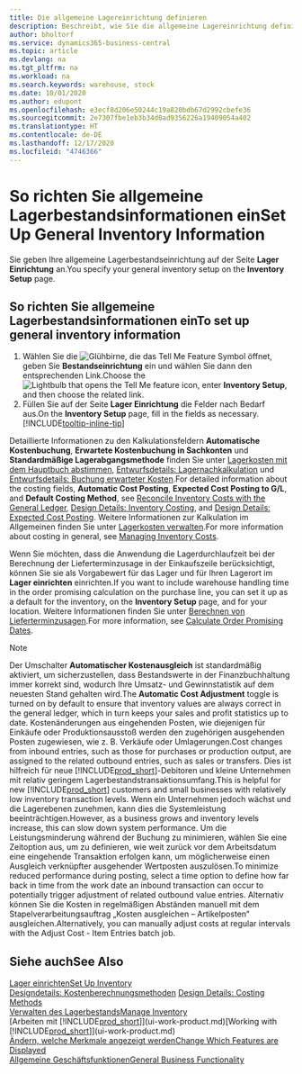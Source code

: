 ```yaml
---
title: Die allgemeine Lagereinrichtung definieren
description: Beschreibt, wie Sie die allgemeine Lagereinrichtung definieren, damit Sie Ihr Lager und Ihren Lagerbestand verwalten können.
author: bholtorf
ms.service: dynamics365-business-central
ms.topic: article
ms.devlang: na
ms.tgt_pltfrm: na
ms.workload: na
ms.search.keywords: warehouse, stock
ms.date: 10/01/2020
ms.author: edupont
ms.openlocfilehash: e3ecf8d206e50244c19a820bdb67d2992cbefe36
ms.sourcegitcommit: 2e7307fbe1eb3b34d0ad9356226a19409054a402
ms.translationtype: HT
ms.contentlocale: de-DE
ms.lasthandoff: 12/17/2020
ms.locfileid: "4746366"
---
```

# <a name="set-up-general-inventory-information"></a><span data-ttu-id="4beeb-103">So richten Sie allgemeine Lagerbestandsinformationen ein</span><span class="sxs-lookup"><span data-stu-id="4beeb-103">Set Up General Inventory Information</span></span>

<span data-ttu-id="4beeb-104">Sie geben Ihre allgemeine Lagerbestandseinrichtung auf der Seite **Lager Einrichtung** an.</span><span class="sxs-lookup"><span data-stu-id="4beeb-104">You specify your general inventory setup on the **Inventory Setup** page.</span></span>

## <a name="to-set-up-general-inventory-information"></a><span data-ttu-id="4beeb-105">So richten Sie allgemeine Lagerbestandsinformationen ein</span><span class="sxs-lookup"><span data-stu-id="4beeb-105">To set up general inventory information</span></span>

1. <span data-ttu-id="4beeb-106">Wählen Sie die ![Glühbirne, die das Tell Me Feature](media/ui-search/search_small.png "Was möchten Sie tun?") Symbol öffnet, geben Sie **Bestandseinrichtung** ein und wählen Sie dann den entsprechenden Link.</span><span class="sxs-lookup"><span data-stu-id="4beeb-106">Choose the ![Lightbulb that opens the Tell Me feature](media/ui-search/search_small.png "Tell me what you want to do") icon, enter **Inventory Setup**, and then choose the related link.</span></span>
2. <span data-ttu-id="4beeb-107">Füllen Sie auf der Seite **Lager Einrichtung** die Felder nach Bedarf aus.</span><span class="sxs-lookup"><span data-stu-id="4beeb-107">On the **Inventory Setup** page, fill in the fields as necessary.</span></span> [!INCLUDE[tooltip-inline-tip](includes/tooltip-inline-tip_md.md)]

<span data-ttu-id="4beeb-108">Detaillierte Informationen zu den Kalkulationsfeldern **Automatische Kostenbuchung**, **Erwartete Kostenbuchung in Sachkonten** und **Standardmäßige Lagerabgangsmethode** finden Sie unter [Lagerkosten mit dem Hauptbuch abstimmen](finance-how-to-post-inventory-costs-to-the-general-ledger.md), [Entwurfsdetails: Lagernachkalkulation](design-details-inventory-costing.md) und [Entwurfsdetails: Buchung erwarteter Kosten](design-details-expected-cost-posting.md).</span><span class="sxs-lookup"><span data-stu-id="4beeb-108">For detailed information about the costing fields, **Automatic Cost Posting**, **Expected Cost Posting to G/L**, and **Default Costing Method**, see [Reconcile Inventory Costs with the General Ledger](finance-how-to-post-inventory-costs-to-the-general-ledger.md), [Design Details: Inventory Costing](design-details-inventory-costing.md), and [Design Details: Expected Cost Posting](design-details-expected-cost-posting.md).</span></span> <span data-ttu-id="4beeb-109">Weitere Informationen zur Kalkulation im Allgemeinen finden Sie unter [Lagerkosten verwalten](finance-manage-inventory-costs.md).</span><span class="sxs-lookup"><span data-stu-id="4beeb-109">For more information about costing in general, see [Managing Inventory Costs](finance-manage-inventory-costs.md).</span></span>  

<span data-ttu-id="4beeb-110">Wenn Sie möchten, dass die Anwendung die Lagerdurchlaufzeit bei der Berechnung der Lieferterminzusage in der Einkaufszeile berücksichtigt, können Sie sie als Vorgabewert für das Lager und für Ihren Lagerort im **Lager einrichten** einrichten.</span><span class="sxs-lookup"><span data-stu-id="4beeb-110">If you want to include warehouse handling time in the order promising calculation on the purchase line, you can set it up as a default for the inventory, on the **Inventory Setup** page, and for your location.</span></span> <span data-ttu-id="4beeb-111">Weitere Informationen finden Sie unter [Berechnen von Lieferterminzusagen](sales-how-to-calculate-order-promising-dates.md).</span><span class="sxs-lookup"><span data-stu-id="4beeb-111">For more information, see [Calculate Order Promising Dates](sales-how-to-calculate-order-promising-dates.md).</span></span>  

> [!NOTE]
> <span data-ttu-id="4beeb-112">Der Umschalter **Automatischer Kostenausgleich** ist standardmäßig aktiviert, um sicherzustellen, dass Bestandswerte in der Finanzbuchhaltung immer korrekt sind, wodurch Ihre Umsatz- und Gewinnstatistik auf dem neuesten Stand gehalten wird.</span><span class="sxs-lookup"><span data-stu-id="4beeb-112">The **Automatic Cost Adjustment** toggle is turned on by default to ensure that inventory values are always correct in the general ledger, which in turn keeps your sales and profit statistics up to date.</span></span> <span data-ttu-id="4beeb-113">Kostenänderungen aus eingehenden Posten, wie diejenigen für Einkäufe oder Produktionsausstoß werden den zugehörigen ausgehenden Posten zugewiesen, wie z. B. Verkäufe oder Umlagerungen.</span><span class="sxs-lookup"><span data-stu-id="4beeb-113">Cost changes from inbound entries, such as those for purchases or production output, are assigned to the related outbound entries, such as sales or transfers.</span></span> <span data-ttu-id="4beeb-114">Dies ist hilfreich für neue [!INCLUDE[prod_short](includes/prod_short.md)]-Debitoren und kleine Unternehmen mit relativ geringem Lagerbestandstransaktionsumfang.</span><span class="sxs-lookup"><span data-stu-id="4beeb-114">This is helpful for new [!INCLUDE[prod_short](includes/prod_short.md)] customers and small businesses with relatively low inventory transaction levels.</span></span> <span data-ttu-id="4beeb-115">Wenn ein Unternehmen jedoch wächst und die Lagerebenen zunehmen, kann dies die Systemleistung beeinträchtigen.</span><span class="sxs-lookup"><span data-stu-id="4beeb-115">However, as a business grows and inventory levels increase, this can slow down system performance.</span></span> <span data-ttu-id="4beeb-116">Um die Leistungsminderung während der Buchung zu minimieren, wählen Sie eine Zeitoption aus, um zu definieren, wie weit zurück vor dem Arbeitsdatum eine eingehende Transaktion erfolgen kann, um möglicherweise einen Ausgleich verknüpfter ausgehender Wertposten auszulösen.</span><span class="sxs-lookup"><span data-stu-id="4beeb-116">To minimize reduced performance during posting, select a time option to define how far back in time from the work date an inbound transaction can occur to potentially trigger adjustment of related outbound value entries.</span></span> <span data-ttu-id="4beeb-117">Alternativ können Sie die Kosten in regelmäßigen Abständen manuell mit dem Stapelverarbeitungsauftrag „Kosten ausgleichen – Artikelposten“ ausgleichen.</span><span class="sxs-lookup"><span data-stu-id="4beeb-117">Alternatively, you can manually adjust costs at regular intervals with the Adjust Cost - Item Entries batch job.</span></span>

## <a name="see-also"></a><span data-ttu-id="4beeb-118">Siehe auch</span><span class="sxs-lookup"><span data-stu-id="4beeb-118">See Also</span></span>
[<span data-ttu-id="4beeb-119">Lager einrichten</span><span class="sxs-lookup"><span data-stu-id="4beeb-119">Set Up Inventory</span></span>](inventory-setup-inventory.md)  
<span data-ttu-id="4beeb-120">[Designdetails: Kostenberechnungsmethoden](design-details-costing-methods.md)  </span><span class="sxs-lookup"><span data-stu-id="4beeb-120">[Design Details: Costing Methods](design-details-costing-methods.md)  </span></span>  
[<span data-ttu-id="4beeb-121">Verwalten des Lagerbestands</span><span class="sxs-lookup"><span data-stu-id="4beeb-121">Manage Inventory</span></span>](inventory-manage-inventory.md)  
<span data-ttu-id="4beeb-122">[Arbeiten mit [!INCLUDE[prod_short](includes/prod_short.md)]](ui-work-product.md)</span><span class="sxs-lookup"><span data-stu-id="4beeb-122">[Working with [!INCLUDE[prod_short](includes/prod_short.md)]](ui-work-product.md)</span></span>  
[<span data-ttu-id="4beeb-123">Ändern, welche Merkmale angezeigt werden</span><span class="sxs-lookup"><span data-stu-id="4beeb-123">Change Which Features are Displayed</span></span>](ui-experiences.md)  
[<span data-ttu-id="4beeb-124">Allgemeine Geschäftsfunktionen</span><span class="sxs-lookup"><span data-stu-id="4beeb-124">General Business Functionality</span></span>](ui-across-business-areas.md)
